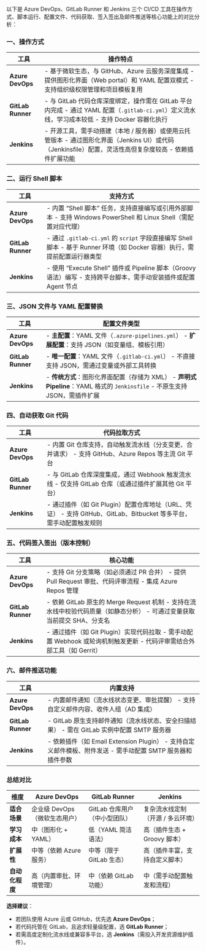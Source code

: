 以下是 Azure DevOps、GitLab Runner 和 Jenkins 三个 CI/CD 工具在操作方式、脚本运行、配置文件、代码获取、签入签出及邮件推送等核心功能上的对比分析：

### **一、操作方式**

| **工具**          | **操作特点**                                                 |
| ----------------- | ------------------------------------------------------------ |
| **Azure DevOps**  | - 基于微软生态，与 GitHub、Azure 云服务深度集成 - 提供图形化界面（Web portal）和 YAML 配置双模式 - 支持组织级权限管理和项目模板复用 |
| **GitLab Runner** | - 与 GitLab 代码仓库深度绑定，操作需在 GitLab 平台内完成 - 通过 YAML 配置（`.gitlab-ci.yml`）定义流水线，学习成本较低 - 支持 Docker 容器化执行 |
| **Jenkins**       | - 开源工具，需手动搭建（本地 / 服务器）或使用云托管版本 - 通过图形化界面（Jenkins UI）或代码（Jenkinsfile）配置，灵活性高但复杂度较高 - 依赖插件扩展功能 |

### **二、运行 Shell 脚本**

| **工具**          | **支持方式**                                                 |
| ----------------- | ------------------------------------------------------------ |
| **Azure DevOps**  | - 内置 “Shell 脚本” 任务，支持直接编写或引用外部脚本 - 支持 Windows PowerShell 和 Linux Shell（需配置对应代理） |
| **GitLab Runner** | - 通过 `.gitlab-ci.yml` 的 `script` 字段直接编写 Shell 脚本 - 基于 Runner 环境（如 Docker 容器）执行，需提前配置运行器类型 |
| **Jenkins**       | - 使用 “Execute Shell” 插件或 Pipeline 脚本（Groovy 语法）编写 - 支持跨平台脚本，需手动安装插件或配置 Agent 节点 |

### **三、JSON 文件与 YAML 配置替换**

| **工具**          | **配置文件类型**                                             |
| ----------------- | ------------------------------------------------------------ |
| **Azure DevOps**  | - **主配置**：YAML 文件（`.azure-pipelines.yml`） - **扩展配置**：支持 JSON（如变量组、模板引用） |
| **GitLab Runner** | - **唯一配置**：YAML 文件（`.gitlab-ci.yml`） - 不直接支持 JSON，需通过变量或外部工具转换 |
| **Jenkins**       | - **传统方式**：图形化界面配置（存储为 XML） - **声明式 Pipeline**：YAML 格式的 `Jenkinsfile` - 不原生支持 JSON，需插件扩展 |

### **四、自动获取 Git 代码**

| **工具**          | **代码拉取方式**                                             |
| ----------------- | ------------------------------------------------------------ |
| **Azure DevOps**  | - 内置 Git 仓库支持，自动触发流水线（分支变更、合并请求） - 支持 GitHub、Azure Repos 等主流 Git 平台 |
| **GitLab Runner** | - 与 GitLab 仓库深度集成，通过 Webhook 触发流水线 - 仅支持 GitLab 仓库（或通过插件扩展其他 Git 平台） |
| **Jenkins**       | - 通过插件（如 Git Plugin）配置仓库地址（URL、凭证） - 支持 GitHub、GitLab、Bitbucket 等多平台，需手动配置触发规则 |

### **五、代码签入签出（版本控制）**

| **工具**          | **核心功能**                                                 |
| ----------------- | ------------------------------------------------------------ |
| **Azure DevOps**  | - 支持 Git 分支策略（如必须通过 PR 合并） - 提供 Pull Request 审批、代码评审流程 - 集成 Azure Repos 管理 |
| **GitLab Runner** | - 依赖 GitLab 原生的 Merge Request 机制 - 支持在流水线中校验代码质量（如静态分析） - 可通过变量获取当前提交 SHA、分支名 |
| **Jenkins**       | - 通过插件（如 Git Plugin）实现代码拉取 - 需手动配置 Webhook 或轮询机制触发更新 - 代码评审需结合外部工具（如 Gerrit） |

### **六、邮件推送功能**

| **工具**          | **内置支持**                                                 |
| ----------------- | ------------------------------------------------------------ |
| **Azure DevOps**  | - 内置邮件通知（流水线状态变更、审批提醒） - 支持自定义邮件内容、收件人组（AD 集成） |
| **GitLab Runner** | - GitLab 原生支持邮件通知（流水线状态、安全扫描结果） - 需在 GitLab 实例中配置 SMTP 服务器 |
| **Jenkins**       | - 依赖插件（如 Email Extension Plugin） - 支持自定义邮件模板、附件发送 - 需手动配置 SMTP 服务器和插件参数 |

### **总结对比**

| **维度**       | **Azure DevOps**              | **GitLab Runner**             | **Jenkins**                       |
| -------------- | ----------------------------- | ----------------------------- | --------------------------------- |
| **适合场景**   | 企业级 DevOps（微软生态用户） | GitLab 仓库用户（中小型团队） | 复杂流水线定制（开源 / 多云环境） |
| **学习成本**   | 中（图形化 + YAML）           | 低（YAML 简洁语法）           | 高（插件生态 + Groovy 脚本）      |
| **扩展性**     | 中等（依赖 Azure 服务）       | 中等（限于 GitLab 生态）      | 高（插件丰富，支持自定义脚本）    |
| **自动化程度** | 高（内置审批、环境管理）      | 中（依赖 GitLab 功能）        | 中（需手动配置触发和流程）        |



**选择建议**：



- 若团队使用 Azure 云或 GitHub，优先选 **Azure DevOps**；
- 若代码托管在 GitLab，且追求轻量级配置，选 **GitLab Runner**；
- 若需高度定制化流水线或兼容多平台，选 **Jenkins**（需投入开发资源维护插件）。